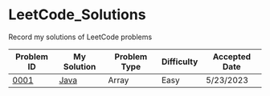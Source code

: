 # LeetCode_Solutions
Record my solutions of LeetCode problems

| Problem ID  | My Solution | Problem Type | Difficulty | Accepted Date |
| ------------------------------------------- | ---- | ---------- | ---- | ---- |
| [0001](https://leetcode.com/problems/two-sum/) | [Java](https://github.com/AshleyXM/Leetcode_Solutions/blob/main/0001/Solution.java) | Array | Easy | 5/23/2023 |

